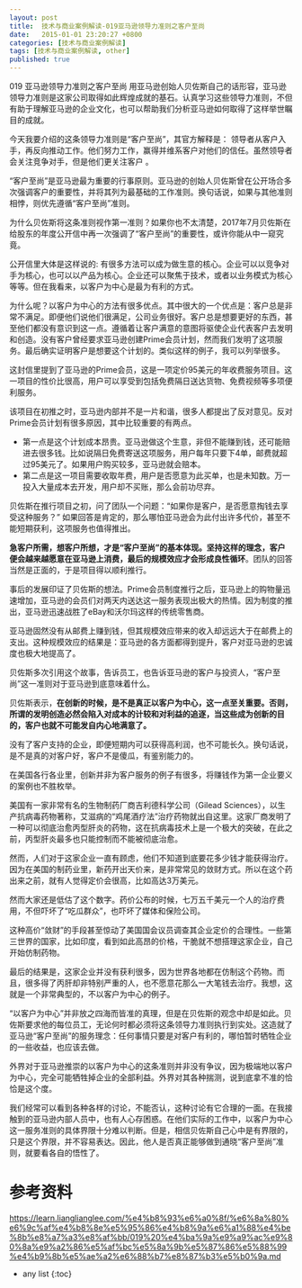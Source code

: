 ```yaml
---
layout: post
title:  技术与商业案例解读-019亚马逊领导力准则之客户至尚
date:   2015-01-01 23:20:27 +0800
categories: [技术与商业案例解读]
tags: [技术与商业案例解读, other]
published: true
---
```




019 亚马逊领导力准则之客户至尚
用亚马逊创始人贝佐斯自己的话形容，亚马逊领导力准则是这家公司取得如此辉煌成就的基石。认真学习这些领导力准则，不但有助于理解亚马逊的企业文化，也可以帮助我们分析亚马逊如何取得了这样举世瞩目的成就。

今天我要介绍的这条领导力准则是“客户至尚”，其官方解释是：
领导者从客户入手，再反向推动工作。他们努力工作，赢得并维系客户对他们的信任。虽然领导者会关注竞争对手，但是他们更关注客户 。

“客户至尚”是亚马逊最为重要的行事原则。亚马逊的创始人贝佐斯曾在公开场合多次强调客户的重要性，并将其列为最基础的工作准则。换句话说，如果与其他准则相悖，则优先遵循“客户至尚”准则。

为什么贝佐斯将这条准则视作第一准则？如果你也不太清楚，2017年7月贝佐斯在给股东的年度公开信中再一次强调了“客户至尚”的重要性，或许你能从中一窥究竟。

公开信里大体是这样说的:
有很多方法可以成为做生意的核心。企业可以以竞争对手为核心，也可以以产品为核心。企业还可以聚焦于技术，或者以业务模式为核心等等。但在我看来，以客户为中心是最为有利的方式。

为什么呢？以客户为中心的方法有很多优点。其中很大的一个优点是：客户总是非常不满足。即便他们说他们很满足，公司业务很好。客户总是想要更好的东西，甚至他们都没有意识到这一点。遵循着让客户满意的意图将驱使企业代表客户去发明和创造。没有客户曾经要求亚马逊创建Prime会员计划，然而我们发明了这项服务。最后确实证明客户是想要这个计划的。类似这样的例子，我可以列举很多。

这封信里提到了亚马逊的Prime会员，这是一项定价95美元的年收费服务项目。这一项目的性价比很高，用户可以享受到包括免费隔日送达货物、免费视频等多项便利服务。

该项目在初推之时，亚马逊内部并不是一片和谐，很多人都提出了反对意见。反对Prime会员计划有很多原因，其中比较重要的有两点。

* 第一点是这个计划成本昂贵。亚马逊做这个生意，非但不能赚到钱，还可能赔进去很多钱。比如说隔日免费寄送这项服务，用户每年只要下4单，邮费就超过95美元了。如果用户购买较多，亚马逊就会赔本。
* 第二点是这一项目需要收取年费，用户是否愿意为此买单，也是未知数。万一投入大量成本去开发，用户却不买账，那么会前功尽弃。

贝佐斯在推行项目之初，问了团队一个问题：“如果你是客户，是否愿意掏钱去享受这种服务？” 如果回答是肯定的，那么哪怕亚马逊会为此付出许多代价，甚至不能短期获利，这项服务也值得推出。

**急客户所需，想客户所想，才是“客户至尚”的基本体现。坚持这样的理念，客户便会越来越愿意在亚马逊上消费，最后的规模效应才会形成良性循环**。团队的回答当然是正面的，于是项目得以顺利推行。

事后的发展印证了贝佐斯的想法。Prime会员制度推行之后，亚马逊上的购物量迅速增加，亚马逊的会员们对两天内送达这一服务表现出极大的热情。因为制度的推出，亚马逊迅速战胜了eBay和沃尔玛这样的传统零售商。

亚马逊固然没有从邮费上赚到钱，但其规模效应带来的收入却远远大于在邮费上的支出。这种规模效应的结果是：亚马逊的各方面都得到提升，客户对亚马逊的忠诚度也极大地提高了。

贝佐斯多次引用这个故事，告诉员工，也告诉亚马逊的客户与投资人，“客户至尚”这一准则对于亚马逊到底意味着什么。

贝佐斯表示，**在创新的时候，是不是真正以客户为中心，这一点至关重要。否则，所谓的发明创造必然会陷入对成本的计较和对利益的追逐，当这些成为创新的目的，客户也就不可能发自内心地满意了。**

没有了客户支持的企业，即便短期内可以获得高利润，也不可能长久。换句话说，是不是真的对客户好，客户不是傻瓜，有鉴别能力的。

在美国各行各业里，创新并非为客户服务的例子有很多，将赚钱作为第一企业要义的案例也不胜枚举。

美国有一家非常有名的生物制药厂商吉利德科学公司（Gilead Sciences），以生产抗病毒药物著称，艾滋病的“鸡尾酒疗法”治疗药物就出自这里。这家厂商发明了一种可以彻底治愈丙型肝炎的药物，这在抗病毒技术上是一个极大的突破，在此之前，丙型肝炎最多也只能控制而不能被彻底治愈。

然而，人们对于这家企业一直有顾虑，他们不知道到底要花多少钱才能获得治疗。因为在美国的制药业里，新药开出天价来，是非常常见的敛财方式。所以在这个药出来之前，就有人觉得定价会很高，比如高达3万美元。

然而大家还是低估了这个数字。药价公布的时候，七万五千美元一个人的治疗费用，不但吓坏了“吃瓜群众”，也吓坏了媒体和保险公司。

这种高价“敛财”的手段甚至惊动了美国国会议员调查其企业定价的合理性。一些第三世界的国家，比如印度，看到如此高昂的价格，干脆就不想搭理这家企业，自己开始仿制药物。

最后的结果是，这家企业并没有获利很多，因为世界各地都在仿制这个药物。而且，很多得了丙肝却非特别严重的人，也不愿意花那么一大笔钱去治疗。我想，这就是一个非常典型的，不以客户为中心的例子。

“以客户为中心”并非放之四海而皆准的真理，但是在贝佐斯的观念中却是如此。贝佐斯要求他的每位员工，无论何时都必须将这条领导力准则执行到实处。这造就了亚马逊“客户至尚”的服务理念：任何事情只要是对客户有利的，哪怕暂时牺牲企业的一些收益，也应该去做。

外界对于亚马逊推崇的以客户为中心的这条准则并非没有争议，因为极端地以客户为中心，完全可能牺牲掉企业的全部利益。外界对其各种揣测，说到底拿不准的恰恰是这个度。

我们经常可以看到各种各样的讨论，不能否认，这种讨论有它合理的一面。在我接触到的亚马逊内部人员中，也有人心存困惑。在他们实际的工作中，以客户为中心这一服务准则的具体界限十分难以判断。但是，相信贝佐斯自己心中是有界限的，只是这个界限，并不容易表达。因此，他人是否真正能够做到通晓“客户至尚”准则，就要看各自的悟性了。




# 参考资料

https://learn.lianglianglee.com/%e4%b8%93%e6%a0%8f/%e6%8a%80%e6%9c%af%e4%b8%8e%e5%95%86%e4%b8%9a%e6%a1%88%e4%be%8b%e8%a7%a3%e8%af%bb/019%20%e4%ba%9a%e9%a9%ac%e9%80%8a%e9%a2%86%e5%af%bc%e5%8a%9b%e5%87%86%e5%88%99%e4%b9%8b%e5%ae%a2%e6%88%b7%e8%87%b3%e5%b0%9a.md

* any list
{:toc}
